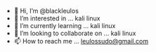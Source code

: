 - 👋 Hi, I’m @blackleulos
- 👀 I’m interested in ... kali linux
- 🌱 I’m currently learning ... kali linux
- 💞️ I’m looking to collaborate on ... kali linux
- 📫 How to reach me ... leulossudo@gmail.com

<!---
blackleulos/blackleulos is a ✨ special ✨ repository because its `README.md` (this file) appears on your GitHub profile.
You can click the Preview link to take a look at your changes.
--->
